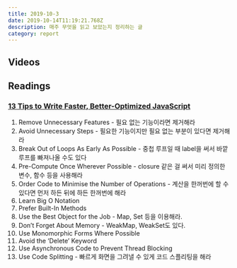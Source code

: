 ```yaml
---
title: 2019-10-3
date: 2019-10-14T11:19:21.768Z
description: 매주 무엇을 읽고 보았는지 정리하는 글
category: report
---
```


## Videos

## Readings

### [13 Tips to Write Faster, Better-Optimized JavaScript](https://medium.com/@bretcameron/13-tips-to-write-faster-better-optimized-javascript-dc1f9ab063d8)

1. Remove Unnecessary Features - 필요 없는 기능이라면 제거해라
2. Avoid Unnecessary Steps - 필요한 기능이지만 필요 없는 부분이 있다면 제거해라
3. Break Out of Loops As Early As Possible - 중첩 루프일 때 label을 써서 바깥 루프를 빠져나올 수도 있다
4. Pre-Compute Once Wherever Possible - closure 같은 걸 써서 미리 정의한 변수, 함수 등을 사용해라
5. Order Code to Minimise the Number of Operations - 계산을 한꺼번에 할 수 있다면 먼저 하든 뒤에 하든 한꺼번에 해라
6. Learn Big O Notation
7. Prefer Built-In Methods
8. Use the Best Object for the Job - Map, Set 등을 이용해라.
9. Don’t Forget About Memory - WeakMap, WeakSet도 있다.
10. Use Monomorphic Forms Where Possible
11. Avoid the ‘Delete’ Keyword
12. Use Asynchronous Code to Prevent Thread Blocking
13. Use Code Splitting - 빠르게 화면을 그려낼 수 있게 코드 스플리팅을 해라
